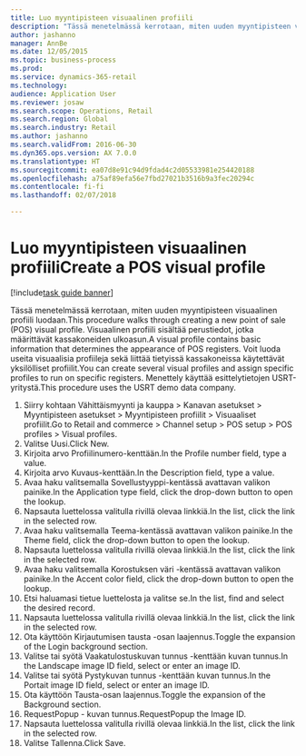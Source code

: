 ```yaml
--- 
title: Luo myyntipisteen visuaalinen profiili
description: "Tässä menetelmässä kerrotaan, miten uuden myyntipisteen visuaalinen profiili luodaan."
author: jashanno
manager: AnnBe
ms.date: 12/05/2015
ms.topic: business-process
ms.prod: 
ms.service: dynamics-365-retail
ms.technology: 
audience: Application User
ms.reviewer: josaw
ms.search.scope: Operations, Retail
ms.search.region: Global
ms.search.industry: Retail
ms.author: jashanno
ms.search.validFrom: 2016-06-30
ms.dyn365.ops.version: AX 7.0.0
ms.translationtype: HT
ms.sourcegitcommit: ea07d8e91c94d9fdad4c2d05533981e254420188
ms.openlocfilehash: a75af89efa56e7fbd27021b3516b9a3fec20294c
ms.contentlocale: fi-fi
ms.lasthandoff: 02/07/2018

---
```

# <a name="create-a-pos-visual-profile"></a><span data-ttu-id="10a5e-103">Luo myyntipisteen visuaalinen profiili</span><span class="sxs-lookup"><span data-stu-id="10a5e-103">Create a POS visual profile</span></span> 

[!include[task guide banner](../includes/task-guide-banner.md)]

<span data-ttu-id="10a5e-104">Tässä menetelmässä kerrotaan, miten uuden myyntipisteen visuaalinen profiili luodaan.</span><span class="sxs-lookup"><span data-stu-id="10a5e-104">This procedure walks through creating a new point of sale (POS) visual profile.</span></span> <span data-ttu-id="10a5e-105">Visuaalinen profiili sisältää perustiedot, jotka määrittävät kassakoneiden ulkoasun.</span><span class="sxs-lookup"><span data-stu-id="10a5e-105">A visual profile contains basic information that determines the appearance of POS registers.</span></span> <span data-ttu-id="10a5e-106">Voit luoda useita visuaalisia profiileja sekä liittää tietyissä kassakoneissa käytettävät yksilölliset profiilit.</span><span class="sxs-lookup"><span data-stu-id="10a5e-106">You can create several visual profiles and assign specific profiles to run on specific registers.</span></span> <span data-ttu-id="10a5e-107">Menettely käyttää esittelytietojen USRT-yritystä.</span><span class="sxs-lookup"><span data-stu-id="10a5e-107">This procedure uses the USRT demo data company.</span></span>

1. <span data-ttu-id="10a5e-108">Siirry kohtaan Vähittäismyynti ja kauppa > Kanavan asetukset > Myyntipisteen asetukset > Myyntipisteen profiilit > Visuaaliset profiilit.</span><span class="sxs-lookup"><span data-stu-id="10a5e-108">Go to Retail and commerce > Channel setup > POS setup > POS profiles > Visual profiles.</span></span>
2. <span data-ttu-id="10a5e-109">Valitse Uusi.</span><span class="sxs-lookup"><span data-stu-id="10a5e-109">Click New.</span></span>
3. <span data-ttu-id="10a5e-110">Kirjoita arvo Profiilinumero-kenttään.</span><span class="sxs-lookup"><span data-stu-id="10a5e-110">In the Profile number field, type a value.</span></span>
4. <span data-ttu-id="10a5e-111">Kirjoita arvo Kuvaus-kenttään.</span><span class="sxs-lookup"><span data-stu-id="10a5e-111">In the Description field, type a value.</span></span>
5. <span data-ttu-id="10a5e-112">Avaa haku valitsemalla Sovellustyyppi-kentässä avattavan valikon painike.</span><span class="sxs-lookup"><span data-stu-id="10a5e-112">In the Application type field, click the drop-down button to open the lookup.</span></span>
6. <span data-ttu-id="10a5e-113">Napsauta luettelossa valitulla rivillä olevaa linkkiä.</span><span class="sxs-lookup"><span data-stu-id="10a5e-113">In the list, click the link in the selected row.</span></span>
7. <span data-ttu-id="10a5e-114">Avaa haku valitsemalla Teema-kentässä avattavan valikon painike.</span><span class="sxs-lookup"><span data-stu-id="10a5e-114">In the Theme field, click the drop-down button to open the lookup.</span></span>
8. <span data-ttu-id="10a5e-115">Napsauta luettelossa valitulla rivillä olevaa linkkiä.</span><span class="sxs-lookup"><span data-stu-id="10a5e-115">In the list, click the link in the selected row.</span></span>
9. <span data-ttu-id="10a5e-116">Avaa haku valitsemalla Korostuksen väri -kentässä avattavan valikon painike.</span><span class="sxs-lookup"><span data-stu-id="10a5e-116">In the Accent color field, click the drop-down button to open the lookup.</span></span>
10. <span data-ttu-id="10a5e-117">Etsi haluamasi tietue luettelosta ja valitse se.</span><span class="sxs-lookup"><span data-stu-id="10a5e-117">In the list, find and select the desired record.</span></span>
11. <span data-ttu-id="10a5e-118">Napsauta luettelossa valitulla rivillä olevaa linkkiä.</span><span class="sxs-lookup"><span data-stu-id="10a5e-118">In the list, click the link in the selected row.</span></span>
12. <span data-ttu-id="10a5e-119">Ota käyttöön Kirjautumisen tausta -osan laajennus.</span><span class="sxs-lookup"><span data-stu-id="10a5e-119">Toggle the expansion of the Login background section.</span></span>
13. <span data-ttu-id="10a5e-120">Valitse tai syötä Vaakatulostuskuvan tunnus -kenttään kuvan tunnus.</span><span class="sxs-lookup"><span data-stu-id="10a5e-120">In the Landscape image ID field, select or enter an image ID.</span></span>
14. <span data-ttu-id="10a5e-121">Valitse tai syötä Pystykuvan tunnus -kenttään kuvan tunnus.</span><span class="sxs-lookup"><span data-stu-id="10a5e-121">In the Portait image ID field, select or enter an image ID.</span></span>
15. <span data-ttu-id="10a5e-122">Ota käyttöön Tausta-osan laajennus.</span><span class="sxs-lookup"><span data-stu-id="10a5e-122">Toggle the expansion of the Background section.</span></span>
16. <span data-ttu-id="10a5e-123">RequestPopup - kuvan tunnus.</span><span class="sxs-lookup"><span data-stu-id="10a5e-123">RequestPopup the Image ID.</span></span>
17. <span data-ttu-id="10a5e-124">Napsauta luettelossa valitulla rivillä olevaa linkkiä.</span><span class="sxs-lookup"><span data-stu-id="10a5e-124">In the list, click the link in the selected row.</span></span>
18. <span data-ttu-id="10a5e-125">Valitse Tallenna.</span><span class="sxs-lookup"><span data-stu-id="10a5e-125">Click Save.</span></span>



